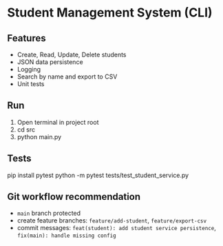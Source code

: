 # Student Management System (CLI)

## Features
- Create, Read, Update, Delete students
- JSON data persistence
- Logging
- Search by name and export to CSV
- Unit tests

## Run
1. Open terminal in project root
2. cd src
3. python main.py

## Tests
pip install pytest
python -m pytest tests/test_student_service.py

## Git workflow recommendation
- `main` branch protected
- create feature branches: `feature/add-student`, `feature/export-csv`
- commit messages: `feat(student): add student service persistence`, `fix(main): handle missing config`

